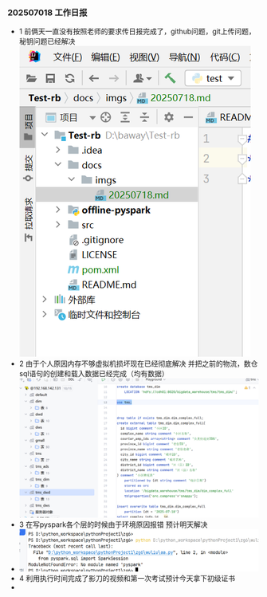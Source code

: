 ### 202507018 工作日报
* 1 前俩天一直没有按照老师的要求传日报完成了，github问题，git上传问题，秘钥问题已经解决![img.png](img.png)
* 2 由于个人原因内存不够虚拟机损坏现在已经彻底解决 并把之前的物流，数仓sql语句的创建和载入数据已经完成（均有数据）![img_1.png](img_1.png)
* 3 在写pyspark各个层的时候由于环境原因报错 预计明天解决
* ![img_2.png](img_2.png)
* 4 利用执行时间完成了影刀的视频和第一次考试预计今天拿下初级证书
* 